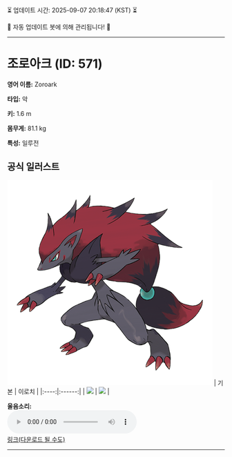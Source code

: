 
⏳ 업데이트 시간: 2025-09-07 20:18:47 (KST) ⏳

🤖 자동 업데이트 봇에 의해 관리됩니다! 🤖

---

# 조로아크 (ID: 571)
**영어 이름:** Zoroark

**타입:** 악

**키:** 1.6 m

**몸무게:** 81.1 kg

**특성:** 일루전

## 공식 일러스트
![](https://raw.githubusercontent.com/PokeAPI/sprites/master/sprites/pokemon/other/official-artwork/571.png)
| 기본 | 이로치 |
|:----:|:------:|
| <img src="http://play.pokemonshowdown.com/sprites/ani/zoroark.gif" width="200"> | <img src="http://play.pokemonshowdown.com/sprites/ani-shiny/zoroark.gif" width="200"> |

**울음소리:**<br><audio controls src="https://raw.githubusercontent.com/PokeAPI/cries/main/cries/pokemon/latest/571.ogg"></audio><br> [링크(다운로드 될 수도)](https://raw.githubusercontent.com/PokeAPI/cries/main/cries/pokemon/latest/571.ogg)


---
